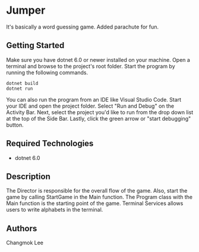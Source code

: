 ﻿# Jumper

It's basically a word guessing game. Added parachute for fun.

## Getting Started
Make sure you have dotnet 6.0 or newer installed on your machine. Open 
a terminal and browse to the project's root folder. Start the program 
by running the following commands.
```
dotnet build
dotnet run 
```
You can also run the program from an IDE like Visual Studio Code. 
Start your IDE and open the project folder. Select "Run and Debug" on 
the Activity Bar. Next, select the project you'd like to run from the 
drop down list at the top of the Side Bar. Lastly, click the green 
arrow or "start debugging" button.

## Required Technologies
* dotnet 6.0

## Description

The Director is responsible for the overall flow of the game. 
Also, start the game by calling StartGame in the Main function.
The Program class with the Main function is the starting point of the game.
Terminal Services allows users to write alphabets in the terminal.

## Authors

Changmok Lee
